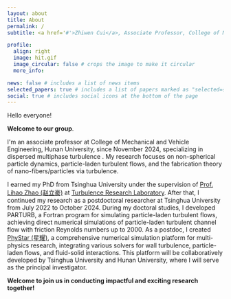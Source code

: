 ```yaml
---
layout: about
title: About
permalink: /
subtitle: <a href='#'>Zhiwen Cui</a>, Associate Professor, College of Mechanical and Vehicle Engineering, Hunan University.

profile:
  align: right
  image: hit.gif
  image_circular: false # crops the image to make it circular
  more_info: 

news: false # includes a list of news items
selected_papers: true # includes a list of papers marked as "selected={true}"
social: true # includes social icons at the bottom of the page
---
```

Hello everyone! 

**Welcome to our group**. 

I'm an associate professor at College of Mechanical and Vehicle Engineering, Hunan University, since November 2024, specializing in dispersed multiphase turbulence . My research focuses on non-spherical particle dynamics, particle-laden turbulent flows, and the fabrication theory of nano-fibers/particles via turbulence. 

 I earned my PhD from Tsinghua University under the supervision of [Prof. Lihao Zhao (赵立豪)](https://www.hy.tsinghua.edu.cn/hyen/info/1162/1212.htm) at [Turbulence Research Laboratory](http://trl.hy.tsinghua.edu.cn/en/). After that, I continued my research as a postdoctoral researcher at Tsinghua University from July 2022 to October 2024. 
During my doctoral studies, I developed PARTURB, a Fortran program for simulating particle-laden turbulent flows, achieving direct numerical simulations of particle-laden turbulent channel flow with friction Reynolds numbers up to 2000. As a postdoc, I created [PhyStar (星耀)](https://phystar-group.github.io/), a comprehensive numerical simulation platform for multi-physics research, integrating various solvers for wall turbulence, particle-laden flows, and fluid-solid interactions. This platform will be collaboratively developed by Tsinghua University and Hunan University, where I will serve as the principal investigator. 

 **Welcome to join us in conducting impactful and exciting research together!**

<!-- At present, the code is used by research groups of many units such as Tsinghua University, Peking University, and Xi'an Jiaotong University, supporting more than 10 graduate student projects. During my postdoctoral period, I spontaneously presided over the PhyStar (Xingyao) multi-physics field scientific research platform project (C++ language), which has integrated multiple solution modules and applications such as wall turbulence, particle two-phase flow, and fluid-solid coupling. In the future, the platform will be jointly maintained by the Tsinghua and Huda teams (I am the person in charge, and 90% of the code is written by me line by line). At present, the platform has the world's leading direct numerical simulation capabilities for extreme particle turbulence two-phase flows, and will carry out research on cutting-edge scientific issues in the future. Welcome to join us and carry out interesting and influential work together. -->